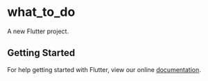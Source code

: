# what_to_do

A new Flutter project.

## Getting Started

For help getting started with Flutter, view our online
[documentation](https://flutter.io/).
